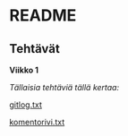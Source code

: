 # README
## Tehtävät
**Viikko 1**

*Tällaisia tehtäviä tällä kertaa:*

[gitlog.txt](https://github.com/tjunttil/ot-harjoitustyo/blob/master/laskarit/viikko1/gitlog.txt)

[komentorivi.txt](https://github.com/tjunttil/ot-harjoitustyo/blob/master/laskarit/viikko1/komentorivi.txt)
